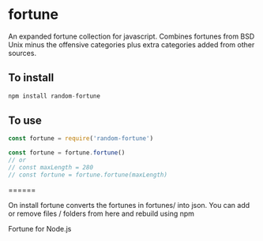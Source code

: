 fortune
=======

An expanded fortune collection for javascript. 
Combines fortunes from BSD Unix minus the offensive categories plus extra categories added from other sources.

## To install
```js
npm install random-fortune
```

## To use
```js
const fortune = require('random-fortune')

const fortune = fortune.fortune()
// or
// const maxLength = 280
// const fortune = fortune.fortune(maxLength)
```
======

On install fortune converts the fortunes in fortunes/ into json. You can add or remove files / folders from here and rebuild using npm

Fortune for Node.js
